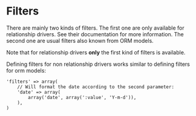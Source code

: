 # Filters

There are mainly two kinds of filters. The first one are only available for relationship drivers. See their documentation for more information. The second one are usual filters also known from ORM models.

Note that for relationship drivers **only** the first kind of filters is available.

Defining filters for non relationship drivers works similar to defining filters for orm models:

	'filters' => array(
    	// Will format the date according to the second parameter:
        'date' => array(
            array('date', array(':value', 'Y-m-d')),
        ),
    )
